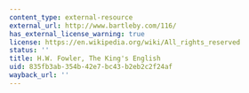 ```yaml
---
content_type: external-resource
external_url: http://www.bartleby.com/116/
has_external_license_warning: true
license: https://en.wikipedia.org/wiki/All_rights_reserved
status: ''
title: H.W. Fowler, The King's English
uid: 835fb3ab-354b-42e7-bc43-b2eb2c2f24af
wayback_url: ''
---
```

